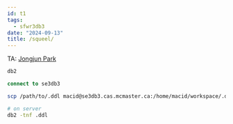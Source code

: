 ```yaml
---
id: t1
tags:
  - sfwr3db3
date: "2024-09-13"
title: /squeel/
---
```


TA: [Jongjun Park](mailto:parkj182@mcmaster.ca)

```sql
db2

connect to se3db3
```

```bash
scp /path/to/.ddl macid@se3db3.cas.mcmaster.ca:/home/macid/workspace/.dll

# on server
db2 -tnf .ddl
```

